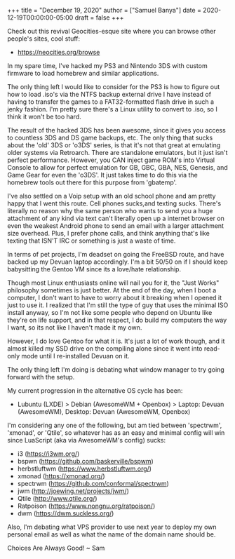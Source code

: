 +++
title = "December 19, 2020"
author = ["Samuel Banya"]
date = 2020-12-19T00:00:00-05:00
draft = false
+++

Check out this revival Geocities-esque site where you can browse other people's sites, cool stuff:

-   <https://neocities.org/browse>

In my spare time, I've hacked my PS3 and Nintendo 3DS with custom firmware to load homebrew and similar applications.

The only thing left I would like to consider for the PS3 is how to figure out how to load .iso's via the NTFS backup external drive I have instead of having
to transfer the games to a FAT32-formatted flash drive in such a jenky fashion. I'm pretty sure there's a Linux utility to convert to .iso, so I think it won't
be too hard.

The result of the hacked 3DS has been awesome, since it gives you access to countless 3DS and DS game backups, etc. The only thing that sucks about the 'old' 3DS
or 'o3DS' series, is that it's not that great at emulating older systems via Retroarch. There are standalone emulators, but it just isn't perfect performance.
However, you CAN inject game ROM's into Virtual Console to allow for perfect emulation for GB, GBC, GBA, NES, Genesis, and Game Gear for even the 'o3DS'. It just
takes time to do this via the homebrew tools out there for this purpose from 'gbatemp'.

I've also settled on a Voip setup with an old school phone and am pretty happy that I went this route. Cell phones sucks,and texting sucks. There's literally no reason
why the same person who wants to send you a huge attachment of any kind via text can't literally open up a internet browser on even the weakest Android phone to send
an email with a larger attachment size overhead. Plus, I prefer phone calls, and think anything that's like texting that ISN'T IRC or something is just a waste of time.

In terms of pet projects, I'm deadset on going the FreeBSD route, and have backed up my Devuan laptop accordingly. I'm a bit 50/50 on if I should keep babysitting
the Gentoo VM since its a love/hate relationship.

Though most Linux enthusiasts online will nail you for it, the "Just Works" philosophy sometimes is just better. At the end of the day, when I boot a computer,
I don't want to have to worry about it breaking when I opened it just to use it. I realized that I'm still the type of guy that uses the minimal ISO install anyway, so
I'm not like some people who depend on Ubuntu like they're on life support, and in that respect, I do build my computers the way I want, so its not like I haven't
made it my own.

However, I do love Gentoo for what it is. It's just a lot of work though, and it almost killed my SSD drive on the compiling alone since it went into read-only mode
until I re-installed Devuan on it.

The only thing left I'm doing is debating what window manager to try going forward with the setup.

My current progression in the alternative OS cycle has been:

-   Lubuntu (LXDE) &gt; Debian (AwesomeWM + Openbox) &gt; Laptop: Devuan (AwesomeWM), Desktop: Devuan (AwesomeWM, Openbox)

I'm considering any one of the following, but am tied between 'spectrwm', 'xmonad', or 'Qtile', so whatever has as an easy and minimal config will win since
LuaScript (aka via AwesomeWM's config) sucks:

-   i3 (<https://i3wm.org/>)
-   bspwn (<https://github.com/baskerville/bspwm>)
-   herbstluftwm (<https://www.herbstluftwm.org/>)
-   xmonad (<https://xmonad.org/>)
-   spectrwm (<https://github.com/conformal/spectrwm>)
-   jwm (<http://joewing.net/projects/jwm/>)
-   Qtile (<http://www.qtile.org/>)
-   Ratpoison (<https://www.nongnu.org/ratpoison/>)
-   dwm (<https://dwm.suckless.org/>)

Also, I'm debating what VPS provider to use next year to deploy my own personal email as well as what the name of the domain name should be.

Choices Are Always Good!
~ Sam